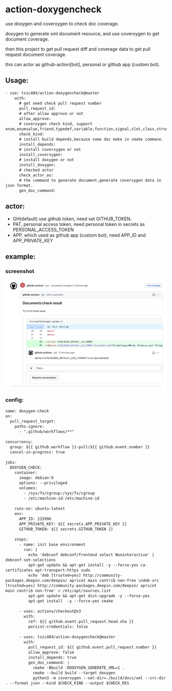 # action-doxygencheck

use doxygen and coverxygen to check doc coverage.

doxygen to generate xml document resource, and use coverxygen to get document coverage.

then this project to get pull request diff and coverage data to get pull request document coverage.

this can actor as github-action\[bot\], personal or github app (custom bot).

## Usage:
```
- use: tsic404/action-doxygencheck@master
    with:
      # get need check pull request number
      pull_request_id:
      # after allow approve or not
      allow_approve:
      # coverxygen check kind, support enum,enumvalue,friend,typedef,variable,function,signal,slot,class,struct,union,define,file,namespace,page,all
      check_kind:
      # install build depends,because some doc make in cmake commane.
      install_depends:
      # install coverxygen or not
      install_coverxygen:
      # install doxygen or not
      install_doxygen:
      # checked actor
      check_actor_as:
      # the command to generate document,generate coverxygen data in json format.
      gen_doc_command:

```
## actor: 

+ GH(default) use github token, need set GITHUB_TOKEN.
+ PAT, personal access token, need personal token in secrets as PERSONAL_ACCESS_TOKEN
+ APP, which used as github app (custom bot), need APP_ID and APP_PRIVATE_KEY

## example:
### screenshot
![screenshot](screenshot.png)

### config:
```
name: doxygen-check
on:
  pull_request_target:
    paths-ignore:
      - ".github/workflows/**"

concurrency:
  group: ${{ github.workflow }}-pull/${{ github.event.number }}
  cancel-in-progress: true

jobs:
  DOXYGEN_CHECK:
    container:
      image: debian:9
      options: --privileged
      volumes:
        - /sys/fs/cgroup:/sys/fs/cgroup
        - /etc/machine-id:/etc/machine-id

    runs-on: ubuntu-latest
    env:
      APP_ID: 215996
      APP_PRIVATE_KEY: ${{ secrets.APP_PRIVATE_KEY }}
      GITHUB_TOKEN: ${{ secrets.GITHUB_TOKEN }}

    steps:
      - name: init base environment
        run: |
          echo 'debconf debconf/frontend select Noninteractive' | debconf-set-selections
          apt-get update && apt-get install -y --force-yes ca-certificates apt-transport-https sudo
          echo 'deb [trusted=yes] http://community-packages.deepin.com/deepin/ apricot main contrib non-free \ndeb-src [trusted=yes] http://community-packages.deepin.com/deepin/ apricot main contrib non-free' > /etc/apt/sources.list
          apt-get update && apt-get dist-upgrade -y --force-yes
          apt-get install  -y --force-yes cmake
      
      - uses: actions/checkout@v3
        with:
          ref: ${{ github.event.pull_request.head.sha }}
          persist-credentials: false

      - uses: tsic404/action-doxygencheck@master
        with:
          pull_request_id: ${{ github.event.pull_request.number }}
          allow_approve: false
          install_depends: true
          gen_doc_command: |
            cmake -Bbuild -DDOXYGEN_GENERATE_XML=1 .
            cmake --build build --target doxygen
            python3 -m coverxygen --xml-dir=./build/docs/xml --src-dir . --format json --kind $CHECK_KIND --output $CHECK_RES


```
